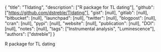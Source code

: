 {
  "title": "Tldating",
  "description": ["R package for TL dating"],
  "github": ["https://github.com/dstreble/Tldating"],
  "gist": [null],
  "gitlab": [null],
  "bitbucket": [null],
  "launchpad": [null],
  "twitter": [null],
  "blogpost": [null],
  "cran": [null],
  "pypi": [null],
  "website": [null],
  "publication": [null],
  "DOI": [null],
  "notes": [null],
  "tags": ["Instrumental analysis", "Luminescence"],
  "authors": ["dstreble"]
}

<!-- Generated by csv2md.R – do not edit by hand -->

R package for TL dating